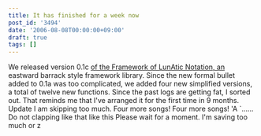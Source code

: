 ```yaml
---
title: It has finished for a week now
post_id: '3494'
date: '2006-08-08T00:00:00+09:00'
draft: true
tags: []
---
```


We released version 0.1c [of the Framework of LunAtic Notation, an](/tag/flan) eastward barrack style framework library. Since the new formal bullet added to 0.1a was too complicated, we added four new simplified versions, a total of twelve new functions. Since the past logs are getting fat, I sorted out. That reminds me that I've arranged it for the first time in 9 months. Update I am skipping too much. Four more songs! Four more songs! 'A `...... Do not clapping like that like this Please wait for a moment. I'm saving too much or z
